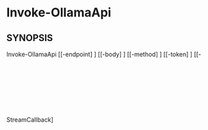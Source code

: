 ﻿---
external help file: powershai-help.xml
schema: 2.0.0
powershai: true
---

# Invoke-OllamaApi

## SYNOPSIS <!--!= @#Synop !-->

Invoke-OllamaApi [[-endpoint] <Object>] [[-body] <Object>] [[-method] <Object>] [[-token] <Object>] [[-StreamCallback] <Object>] [<CommonParameters>]


## SYNTAX <!--!= @#Syntax !-->

```
Invoke-OllamaApi [[-endpoint] <Object>] [[-body] <Object>] [[-method] <Object>] [[-token] <Object>] [[-StreamCallback] <Object>] [<CommonParameters>]
```

## PARAMETERS <!--!= @#Params !-->

### -StreamCallback

```yml
Parameter Set: (All)
Type: Object
Aliases: 
Accepted Values: 
Required: false
Position: 4
Default Value: 
Accept pipeline input: false
Accept wildcard characters: 
```

### -body

```yml
Parameter Set: (All)
Type: Object
Aliases: 
Accepted Values: 
Required: false
Position: 1
Default Value: 
Accept pipeline input: false
Accept wildcard characters: 
```

### -endpoint

```yml
Parameter Set: (All)
Type: Object
Aliases: 
Accepted Values: 
Required: false
Position: 0
Default Value: 
Accept pipeline input: false
Accept wildcard characters: 
```

### -method

```yml
Parameter Set: (All)
Type: Object
Aliases: 
Accepted Values: 
Required: false
Position: 2
Default Value: 
Accept pipeline input: false
Accept wildcard characters: 
```

### -token

```yml
Parameter Set: (All)
Type: Object
Aliases: 
Accepted Values: 
Required: false
Position: 3
Default Value: 
Accept pipeline input: false
Accept wildcard characters: 
```